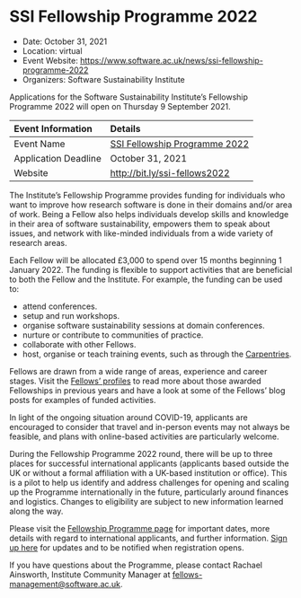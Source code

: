 # SSI Fellowship Programme 2022
- Date: October 31, 2021
- Location: virtual
- Event Website: https://www.software.ac.uk/news/ssi-fellowship-programme-2022
- Organizers: Software Sustainability Institute
			   
<!-- deck text start -->
Applications for the Software Sustainability Institute’s Fellowship Programme 2022 will open on Thursday 9 September 2021. 
<!-- deck text end -->

Event Information | Details
:--- | :---			   
Event Name | [SSI Fellowship Programme 2022](http://bit.ly/ssi-fellows2022)
Application Deadline | October 31, 2021
Website | http://bit.ly/ssi-fellows2022

The Institute’s Fellowship Programme provides funding for individuals who want to improve how research software is done in their domains and/or area of work. Being a Fellow also helps individuals develop skills and knowledge in their area of software sustainability, empowers them to speak about issues, and network with like-minded individuals from a wide variety of research areas.

Each Fellow will be allocated £3,000 to spend over 15 months beginning 1 January 2022. The funding is flexible to support activities that are beneficial to both the Fellow and the Institute. For example, the funding can be used to:

* attend conferences.
* setup and run workshops.
* organise software sustainability sessions at domain conferences.
* nurture or contribute to communities of practice.
* collaborate with other Fellows.
* host, organise or teach training events, such as through the [Carpentries](https://carpentries.org/).

Fellows are drawn from a wide range of areas, experience and career stages. Visit the [Fellows’ profiles](https://software.ac.uk/about/fellows?_ga=2.168036905.922904260.1629296100-326206616.1624207710) to read more about those awarded Fellowships in previous years and have a look at some of the Fellows’ blog posts for examples of funded activities.

In light of the ongoing situation around COVID-19, applicants are encouraged to consider that travel and in-person events may not always be feasible, and plans with online-based activities are particularly welcome.

During the Fellowship Programme 2022 round, there will be up to three places for successful international applicants (applicants based outside the UK or without a formal affiliation with a UK-based institution or office). This is a pilot to help us identify and address challenges for opening and scaling up the Programme internationally in the future, particularly around finances and logistics. Changes to eligibility are subject to new information learned along the way.

Please visit the [Fellowship Programme page](http://bit.ly/ssi-fellows2022) for important dates, more details with regard to international applicants, and further information. [Sign up here](http://eepurl.com/dvOJB5) for updates and to be notified when registration opens.

If you have questions about the Programme, please contact Rachael Ainsworth, Institute Community Manager at [fellows-management@software.ac.uk](mailto:fellows-management@software.ac.uk).

<!---
Publish: preview
Pinned: no
Topics: Funding sources and programs
--->
